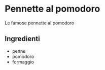 # Pennette al pomodoro

Le famose pennette al pomodoro

## Ingredienti

* penne
* pomodoro
* formaggio
